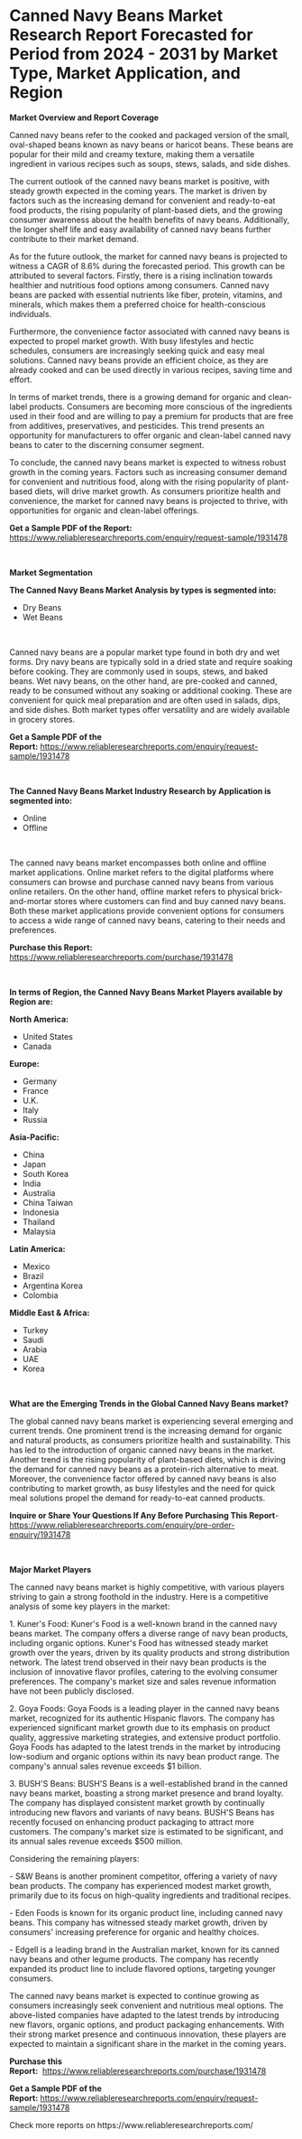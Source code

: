<p><h1>Canned Navy Beans Market Research Report Forecasted for Period from 2024 -  2031 by Market Type, Market Application, and Region</h1></p><p><strong>Market Overview and Report Coverage</strong></p>
<p><p>Canned navy beans refer to the cooked and packaged version of the small, oval-shaped beans known as navy beans or haricot beans. These beans are popular for their mild and creamy texture, making them a versatile ingredient in various recipes such as soups, stews, salads, and side dishes.</p><p>The current outlook of the canned navy beans market is positive, with steady growth expected in the coming years. The market is driven by factors such as the increasing demand for convenient and ready-to-eat food products, the rising popularity of plant-based diets, and the growing consumer awareness about the health benefits of navy beans. Additionally, the longer shelf life and easy availability of canned navy beans further contribute to their market demand.</p><p>As for the future outlook, the market for canned navy beans is projected to witness a CAGR of 8.6% during the forecasted period. This growth can be attributed to several factors. Firstly, there is a rising inclination towards healthier and nutritious food options among consumers. Canned navy beans are packed with essential nutrients like fiber, protein, vitamins, and minerals, which makes them a preferred choice for health-conscious individuals.</p><p>Furthermore, the convenience factor associated with canned navy beans is expected to propel market growth. With busy lifestyles and hectic schedules, consumers are increasingly seeking quick and easy meal solutions. Canned navy beans provide an efficient choice, as they are already cooked and can be used directly in various recipes, saving time and effort.</p><p>In terms of market trends, there is a growing demand for organic and clean-label products. Consumers are becoming more conscious of the ingredients used in their food and are willing to pay a premium for products that are free from additives, preservatives, and pesticides. This trend presents an opportunity for manufacturers to offer organic and clean-label canned navy beans to cater to the discerning consumer segment.</p><p>To conclude, the canned navy beans market is expected to witness robust growth in the coming years. Factors such as increasing consumer demand for convenient and nutritious food, along with the rising popularity of plant-based diets, will drive market growth. As consumers prioritize health and convenience, the market for canned navy beans is projected to thrive, with opportunities for organic and clean-label offerings.</p></p>
<p><strong>Get a Sample PDF of the Report:</strong> <a href="https://www.reliableresearchreports.com/enquiry/request-sample/1931478">https://www.reliableresearchreports.com/enquiry/request-sample/1931478</a></p>
<p>&nbsp;</p>
<p><strong>Market Segmentation</strong></p>
<p><strong>The Canned Navy Beans Market Analysis by types is segmented into:</strong></p>
<p><ul><li>Dry Beans</li><li>Wet Beans</li></ul></p>
<p>&nbsp;</p>
<p><p>Canned navy beans are a popular market type found in both dry and wet forms. Dry navy beans are typically sold in a dried state and require soaking before cooking. They are commonly used in soups, stews, and baked beans. Wet navy beans, on the other hand, are pre-cooked and canned, ready to be consumed without any soaking or additional cooking. These are convenient for quick meal preparation and are often used in salads, dips, and side dishes. Both market types offer versatility and are widely available in grocery stores.</p></p>
<p><strong>Get a Sample PDF of the Report:</strong>&nbsp;<a href="https://www.reliableresearchreports.com/enquiry/request-sample/1931478">https://www.reliableresearchreports.com/enquiry/request-sample/1931478</a></p>
<p>&nbsp;</p>
<p><strong>The Canned Navy Beans Market Industry Research by Application is segmented into:</strong></p>
<p><ul><li>Online</li><li>Offline</li></ul></p>
<p>&nbsp;</p>
<p><p>The canned navy beans market encompasses both online and offline market applications. Online market refers to the digital platforms where consumers can browse and purchase canned navy beans from various online retailers. On the other hand, offline market refers to physical brick-and-mortar stores where customers can find and buy canned navy beans. Both these market applications provide convenient options for consumers to access a wide range of canned navy beans, catering to their needs and preferences.</p></p>
<p><strong>Purchase this Report:</strong>&nbsp; <a href="https://www.reliableresearchreports.com/purchase/1931478">https://www.reliableresearchreports.com/purchase/1931478</a></p>
<p>&nbsp;</p>
<p><strong>In terms of Region, the Canned Navy Beans Market Players available by Region are:</strong></p>
<p>
    <p> <strong> North America: </strong>
        <ul>
            <li>United States</li>
            <li>Canada</li>
        </ul>
        </p> 
    <p> <strong> Europe: </strong>
        <ul>
            <li>Germany</li>
            <li>France</li>
            <li>U.K.</li>
            <li>Italy</li>
            <li>Russia</li>
        </ul>
        </p> 
    <p> <strong> Asia-Pacific: </strong>
        <ul>
            <li>China</li>
            <li>Japan</li>
            <li>South Korea</li>
            <li>India</li>
            <li>Australia</li>
            <li>China Taiwan</li>
            <li>Indonesia</li>
            <li>Thailand</li>
            <li>Malaysia</li>
        </ul>
        </p> 
    <p> <strong> Latin America: </strong>
        <ul>
            <li>Mexico</li>
            <li>Brazil</li>
            <li>Argentina Korea</li>
            <li>Colombia</li>
        </ul>
        </p> 
    <p> <strong> Middle East & Africa: </strong>
        <ul>
            <li>Turkey</li>
            <li>Saudi</li>
            <li>Arabia</li>
            <li>UAE</li>
            <li>Korea</li>
        </ul>
    </p>
    </p>
<p>&nbsp;</p>
<p><strong>What are the Emerging Trends in the Global Canned Navy Beans market?</strong></p>
<p><p>The global canned navy beans market is experiencing several emerging and current trends. One prominent trend is the increasing demand for organic and natural products, as consumers prioritize health and sustainability. This has led to the introduction of organic canned navy beans in the market. Another trend is the rising popularity of plant-based diets, which is driving the demand for canned navy beans as a protein-rich alternative to meat. Moreover, the convenience factor offered by canned navy beans is also contributing to market growth, as busy lifestyles and the need for quick meal solutions propel the demand for ready-to-eat canned products.</p></p>
<p><strong>Inquire or Share Your Questions If Any Before Purchasing This Report</strong>- <a href="https://www.reliableresearchreports.com/enquiry/pre-order-enquiry/1931478">https://www.reliableresearchreports.com/enquiry/pre-order-enquiry/1931478</a></p>
<p>&nbsp;</p>
<p><strong>Major Market Players</strong></p>
<p><p>The canned navy beans market is highly competitive, with various players striving to gain a strong foothold in the industry. Here is a competitive analysis of some key players in the market:</p><p>1. Kuner's Food: Kuner's Food is a well-known brand in the canned navy beans market. The company offers a diverse range of navy bean products, including organic options. Kuner's Food has witnessed steady market growth over the years, driven by its quality products and strong distribution network. The latest trend observed in their navy bean products is the inclusion of innovative flavor profiles, catering to the evolving consumer preferences. The company's market size and sales revenue information have not been publicly disclosed.</p><p>2. Goya Foods: Goya Foods is a leading player in the canned navy beans market, recognized for its authentic Hispanic flavors. The company has experienced significant market growth due to its emphasis on product quality, aggressive marketing strategies, and extensive product portfolio. Goya Foods has adapted to the latest trends in the market by introducing low-sodium and organic options within its navy bean product range. The company's annual sales revenue exceeds $1 billion.</p><p>3. BUSH'S Beans: BUSH'S Beans is a well-established brand in the canned navy beans market, boasting a strong market presence and brand loyalty. The company has displayed consistent market growth by continually introducing new flavors and variants of navy beans. BUSH'S Beans has recently focused on enhancing product packaging to attract more customers. The company's market size is estimated to be significant, and its annual sales revenue exceeds $500 million.</p><p>Considering the remaining players:</p><p>- S&W Beans is another prominent competitor, offering a variety of navy bean products. The company has experienced modest market growth, primarily due to its focus on high-quality ingredients and traditional recipes.</p><p>- Eden Foods is known for its organic product line, including canned navy beans. This company has witnessed steady market growth, driven by consumers' increasing preference for organic and healthy choices.</p><p>- Edgell is a leading brand in the Australian market, known for its canned navy beans and other legume products. The company has recently expanded its product line to include flavored options, targeting younger consumers.</p><p>The canned navy beans market is expected to continue growing as consumers increasingly seek convenient and nutritious meal options. The above-listed companies have adapted to the latest trends by introducing new flavors, organic options, and product packaging enhancements. With their strong market presence and continuous innovation, these players are expected to maintain a significant share in the market in the coming years.</p></p>
<p><strong>Purchase this Report:</strong>&nbsp;&nbsp;<a href="https://www.reliableresearchreports.com/purchase/1931478">https://www.reliableresearchreports.com/purchase/1931478</a></p>
<p></p>
<p><strong>Get a Sample PDF of the Report:</strong>&nbsp;<a href="https://www.reliableresearchreports.com/enquiry/request-sample/1931478">https://www.reliableresearchreports.com/enquiry/request-sample/1931478</a></p>
<p>Check more reports on https://www.reliableresearchreports.com/</p>